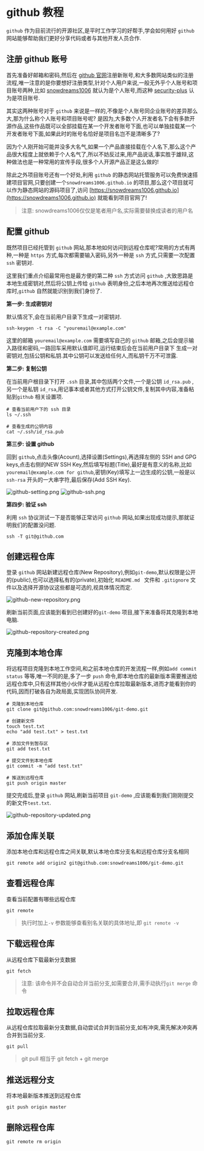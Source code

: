 # github 教程

`github` 作为目前流行的开源社区,是平时工作学习的好帮手,学会如何用好 `github` 网站能够帮助我们更好分享代码或者与其他开发人员合作.

## 注册 github 账号

首先准备好邮箱和密码,然后在 [github 官网](https://github.com)注册新账号,和大多数网站类似的注册流程,唯一注意的是你要想好注册类型,针对个人用户来说,一般无外乎个人账号和项目账号两种,比如 [snowdreams1006](https://github.com/snowdreams1006) 就认为是个人账号,而这种 [security-plus](https://github.com/snowdreams1006) 认为是项目账号.

其实这两种账号对于 `github` 来说是一样的,不像是个人账号同企业账号的差异那么大,那为什么称个人账号和项目账号呢?
是因为,大多数个人开发者名下会有多款开源作品,这些作品既可以全部挂载在某一个开发者账号下面,也可以单独挂载某一个开发者账号下面,如果此时的账号名恰好是项目名岂不是清晰多了?

因为个人刚开始可能并没多大名气,如果一个产品直接挂载在个人名下,那么这个产品很大程度上就依赖于个人名气了,所以不妨反过来,用产品说话,事实胜于雄辩,这种做法也是一种常用的宣传手段,很多个人开源产品正是这么做的!

除此之外项目账号还有一个好处,利用 `github` 的静态网站托管服务可以免费快速搭建项目官网,只要创建一个`snowdreams1006.github.io` 的项目,那么这个项目就可以作为静态网站的源码项目了,访问 [https://snowdreams1006.github.io](https://snowdreams1006.github.io) 就能看到项目官网了!

>注意: snowdreams1006仅仅是笔者用户名,实际需要替换成读者的用户名

## 配置 github

既然项目已经托管到 `github` 网站,那本地如何访问到远程仓库呢?常用的方式有两种,一种是 `https` 方式,每次都需要输入密码,另外一种是 `ssh` 方式,只需要一次配置`ssh` 密钥对.

这里我们重点介绍最常用也是最方便的第二种 `ssh` 方式访问 `github` ,大致思路是本地生成密钥对,然后将公钥上传给 `github` 表明身份,之后本地再次推送给远程仓库时,`github` 自然就能识别到我们身份了.

**第一步: 生成密钥对**

默认情况下,会在当前用户目录下生成一对密钥对.

```
ssh-keygen -t rsa -C "youremail@example.com"
```

这里的邮箱 `youremail@example.com` 需要填写自己的 `github` 邮箱,之后会提示输入路径和密码,一路回车采用默认值即可,运行结束后会在当前用户目录下
生成一对密钥对,包括公钥和私钥.其中公钥可以发送给任何人,而私钥千万不可泄露.

**第二步: 复制公钥**

在当前用户根目录下打开 `.ssh` 目录,其中包括两个文件,一个是公钥 `id_rsa.pub` ,另一个是私钥 `id_rsa`,用记事本或者其他方式打开公钥文件,复制其中内容,准备粘贴到`github` 相关设置项.

```
# 查看当前用户下的 ssh 目录
ls ~/.ssh

# 查看生成的公钥内容
cat ~/.ssh/id_rsa.pub
```

**第三步: 设置 github**

回到 `github`,点击头像(Acount),选择设置(Settings),再选择左侧的 SSH and GPG keys,点击右侧的NEW SSH Key,然后填写标题(Title),最好是有意义的名称,比如`youremail@example.com for github`,密钥(Key)填写上一边生成的公钥,一般是以`ssh-rsa` 开头的一大串字符,最后保存(Add SSH Key).

![github-setting.png](images/github-setting.png)
![github-ssh.png](images/github-ssh.png)

**第四步: 验证 ssh**

利用 `ssh` 协议测试一下是否能够正常访问 `github` 网站,如果出现成功提示,那就证明我们的配置没问题.

```
ssh -T git@github.com
```

## 创建远程仓库

登录 `github` 网站新建远程仓库(New Repository),例如`git-demo`,默认权限是公开的(public),也可以选择私有的(private),初始化 `README.md ` 文件和 `.gitignore` 文件以及选择开源协议这些都是可选的,视具体情况而定.

![github-new-repository.png](images/github-new-repository.png)

刷新当前页面,应该能到看到已创建好的`git-demo` 项目,接下来准备将其克隆到本地电脑.

![github-repository-created.png](images/github-repository-created.png)

## 克隆到本地仓库

将远程项目克隆到本地工作空间,和之前本地仓库的开发流程一样,例如`add commit status` 等等,唯一不同的是,多了一步 `push` 命令,即本地仓库的最新版本需要推送给远程仓库中,只有这样其他小伙伴才能从远程仓库拉取最新版本,进而才能看到你的代码,因而打破各自为政局面,实现团队协同开发.

```
# 克隆到本地仓库
git clone git@github.com:snowdreams1006/git-demo.git

# 创建新文件
touch test.txt
echo "add test.txt" > test.txt

# 添加文件到暂存区
git add test.txt

# 提交文件到本地仓库
git commit -m "add test.txt"

# 推送到远程仓库
git push origin master
```

提交完成后,登录 `github` 网站,刷新当前项目 `git-demo` ,应该能看到我们刚刚提交的新文件`test.txt`.

![github-repository-updated.png](images/github-repository-updated.png)

## 添加仓库关联

添加本地仓库和远程仓库之间关联,默认本地仓库分支名和远程仓库分支名相同

```
git remote add origin2 git@github.com:snowdreams1006/git-demo.git
```

## 查看远程仓库

查看当前配置有哪些远程仓库

```
git remote
```

> 执行时加上`-v` 参数能够查看别名关联的具体地址,即 `git remote -v`

## 下载远程仓库

从远程仓库下载最新分支数据

```
git fetch
```

> 注意: 该命令并不会自动合并当前分支,如需要合并,需手动执行`git merge` 命令

## 拉取远程仓库

从远程仓库拉取最新分支数据,自动尝试合并到当前分支,如有冲突,需先解决冲突再合并到当前分支.

```
git pull
```

> git pull 相当于 git fetch + git merge

## 推送远程分支

将本地最新版本推送到远程仓库

```
git push origin master
```

## 删除远程仓库

```
git remote rm origin
```